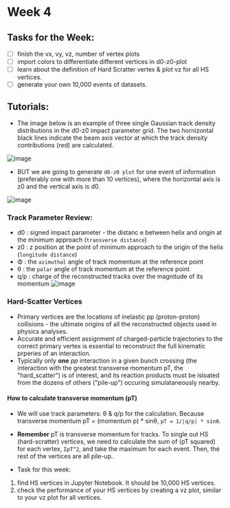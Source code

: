 # Week 4 

## Tasks for the Week:

 - [ ] finish the vx, vy, vz, number of vertex plots
 - [ ] import colors to differentiate different vertices in d0-z0-plot
 - [ ] learn about the definition of Hard Scratter vertex & plot vz for all HS vertices.
 - [ ] generate your own 10,000 events of datasets.

## Tutorials:

 - The image below is an example of three single Gaussian track density distributions in the d0-z0 impact parameter grid. The two hornizontal 
black lines indicate the beam axis vector at which the track density contributions (red) are calculated.

![image](https://user-images.githubusercontent.com/72419337/127596009-52e95ff6-e1ff-41b4-9828-d8dc6f01cf7d.png)

 - BUT we are going to generate `d0-z0 plot` for one event of information (preferably one with more than 10 vertices), where the horizontal axis is z0 and the vertical axis is d0.

![image](https://user-images.githubusercontent.com/72419337/127734253-376f4647-9893-4a67-a85e-c07e75edadf9.png)


### Track Parameter Review:

 - d0  : signed impact parameter - the distanc e between helix and origin at the minimum approach (`transverse distance`)
 - z0 : z position at the point of minimum approach to the origin of the helix (`longitude distance`)
 - Φ : the `azimuthal` angle of track momentum at the reference point
 - θ : the `polar` angle of track momentum at the reference point
 - q/p : charge of the reconstructed tracks over the magnitude of its momentum
![image](https://user-images.githubusercontent.com/72419337/127734203-3f1c0578-5f10-4ad1-a191-3dd8f1135b15.png)

### Hard-Scatter Vertices

 - Primary vertices are the locations of inelastic pp (proton-proton) collisions - the ultimate origins of all the reconstructed 
objects used in physics analyses.
 - Accurate and efficient assignment of charged-particle trajectories to the correct primary vertex is essential to reconstruct the full
kinematic prperies of an interaction.
 - Typically only **one** _pp_ interaction in a given bunch crossing (the interaction with the greatest transverse momentum
pT, the "hard_scatter") is of interest, and its reaction products must be isloated from the dozens of others ("pile-up")
occuring simulataneously nearby.
 
#### How to calculate transverse momentum (pT)

 - We will use track parameters: θ & q/p for the calculation. Because transverse momentum pT = (momentum p) * sinθ, `pT = 1/|q/p| * sinθ`. 
 - **Remember** pT is transverse momentum for tracks. To single out HS (hard-scratter) vertices, we need to calculate the sum of (pT squared) for each vertex, `ΣpT^2`, and take
the maximum for each event. Then, the rest of the vertices are all pile-up.

 - Task for this week:
  1. find HS vertices in Jupyter Notebook. It should be 10,000 HS vertices.
  2. check the performance of your HS vertices by creating a vz plot, similar to your vz plot for all vertices.
